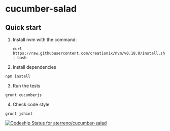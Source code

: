 cucumber-salad
==============

## Quick start

1. Install nvm with the command: 

   `curl https://raw.githubusercontent.com/creationix/nvm/v0.18.0/install.sh | bash`
   
2. Install dependencies

  `npm install`

3. Run the tests 

  `grunt cucumberjs`

4. Check code style

  `grunt jshint`

[ ![Codeship Status for aterreno/cucumber-salad](https://codeship.com/projects/b23b6c60-5c56-0132-3613-06a513245d06/status)](https://codeship.com/projects/50784)